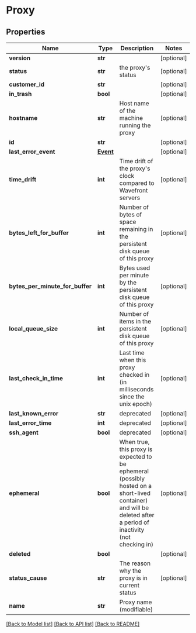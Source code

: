# Proxy

## Properties
Name | Type | Description | Notes
------------ | ------------- | ------------- | -------------
**version** | **str** |  | [optional] 
**status** | **str** | the proxy&#39;s status | [optional] 
**customer_id** | **str** |  | [optional] 
**in_trash** | **bool** |  | [optional] 
**hostname** | **str** | Host name of the machine running the proxy | [optional] 
**id** | **str** |  | [optional] 
**last_error_event** | [**Event**](Event.md) |  | [optional] 
**time_drift** | **int** | Time drift of the proxy&#39;s clock compared to Wavefront servers | [optional] 
**bytes_left_for_buffer** | **int** | Number of bytes of space remaining in the persistent disk queue of this proxy | [optional] 
**bytes_per_minute_for_buffer** | **int** | Bytes used per minute by the persistent disk queue of this proxy | [optional] 
**local_queue_size** | **int** | Number of items in the persistent disk queue of this proxy | [optional] 
**last_check_in_time** | **int** | Last time when this proxy checked in (in milliseconds since the unix epoch) | [optional] 
**last_known_error** | **str** | deprecated | [optional] 
**last_error_time** | **int** | deprecated | [optional] 
**ssh_agent** | **bool** | deprecated | [optional] 
**ephemeral** | **bool** | When true, this proxy is expected to be ephemeral (possibly hosted on a short-lived container) and will be deleted after a period of inactivity (not checking in) | [optional] 
**deleted** | **bool** |  | [optional] 
**status_cause** | **str** | The reason why the proxy is in current status | [optional] 
**name** | **str** | Proxy name (modifiable) | 

[[Back to Model list]](../README.md#documentation-for-models) [[Back to API list]](../README.md#documentation-for-api-endpoints) [[Back to README]](../README.md)


